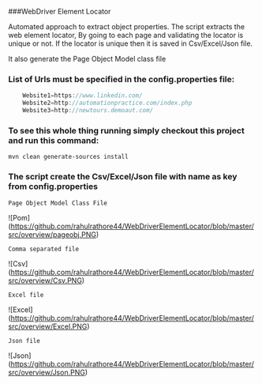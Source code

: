 ###WebDriver Element Locator


Automated approach to extract object properties. The script extracts the web element locator,
By going to each page and validating the locator is unique or not.
If the locator is unique then it is saved in Csv/Excel/Json file.

It also generate the Page Object Model class file

### List of Urls must be specified in the config.properties file:

```java
    Website1=https://www.linkedin.com/
    Website2=http://automationpractice.com/index.php
    Website3=http://newtours.demoaut.com/
```

### To see this whole thing running simply checkout this project and run this command:

`mvn clean generate-sources install`

### The script create the Csv/Excel/Json file with name as key from config.properties 

`Page Object Model Class File`

![Pom]
(https://github.com/rahulrathore44/WebDriverElementLocator/blob/master/src/overview/pageobj.PNG) 

`Comma separated file`

![Csv]
(https://github.com/rahulrathore44/WebDriverElementLocator/blob/master/src/overview/Csv.PNG)

`Excel file`

![Excel]
(https://github.com/rahulrathore44/WebDriverElementLocator/blob/master/src/overview/Excel.PNG)

`Json file`

![Json]
(https://github.com/rahulrathore44/WebDriverElementLocator/blob/master/src/overview/Json.PNG) 


